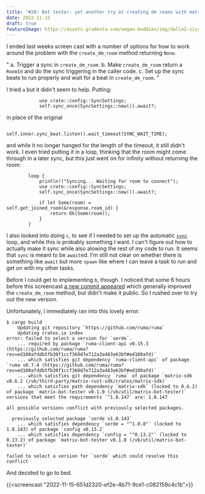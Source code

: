 ```yaml
---
title: "#28: Bot tester: yet another try at creating dm rooms with matrix-bot-sdk"
date: 2022-11-15
draft: true
featureImage: https://assets.gradesta.com/vegan-buddies/img/dalle2-sisyphus.png
---
```


I ended last weeks screen cast with a number of options for how to work around the problem with the `create_dm_room` method returning `None`.

"
a. Trigger a sync in `create_dm_room`.
b. Make `create_dm_room` return a `RoomId` and do the sync triggering in the caller code.
c. Set up the sync beats to run properly and wait for a beat in `create_dm_room`.
"

I tried `a` but it didn't seem to help. Putting:

```
            use crate::config::SyncSettings;
            self.sync_once(SyncSettings::new()).await?;
```

in place of the original

```
            self.inner.sync_beat.listen().wait_timeout(SYNC_WAIT_TIME);
```
 
and while it no longer hanged for the length of the timeout, it still didn't work. I even tried putting it in a loop, thinking that the room might come through in a later sync, but this just went on for infinity without returning the room:

```
        loop {
            println!("Syncing... Waiting for room to connect");
            use crate::config::SyncSettings;
            self.sync_once(SyncSettings::new()).await?;

            if let Some(room) = self.get_joined_room(&response.room_id) {
                return Ok(Some(room));
            }
        }

```

I also looked into doing `c`, to see if I needed to set up the automatic [`sync`](https://docs.rs/matrix-sdk/latest/matrix_sdk/struct.Client.html#method.sync) loop, and while this is probably something I want. I can't figure out how to actually make it sync while also alowing the rest of my code to run. It seems that `sync` is meant to be `await`ed. I'm still not clear on whether there is something like `await` but more `spawn` like where I can leave a task to run and get on with my other tasks.

Before I could get to implementing `b`, though. I noticed that some 6 hours before this screencast [a new commit appeared](https://github.com/matrix-org/matrix-rust-sdk/commit/be7c3239a82ea8530fc76eff3a3f4091301124fe) which generally improved the `create_dm_room` method, but didn't make it public. So I rushed over to try out the new version.

Unfortunately, I immediately ran into this lovely error:

```
$ cargo build
    Updating git repository `https://github.com/ruma/ruma`
    Updating crates.io index
error: failed to select a version for `serde`.
    ... required by package `ruma-client-api v0.15.3 (https://github.com/ruma/ruma?rev=ed100afddb5fb30f1ccf368d7e712a3a483e63bf#ed100afd)`
    ... which satisfies git dependency `ruma-client-api` of package `ruma v0.7.4 (https://github.com/ruma/ruma?rev=ed100afddb5fb30f1ccf368d7e712a3a483e63bf#ed100afd)`
    ... which satisfies git dependency `ruma` of package `matrix-sdk v0.6.2 (/vb/third-party/matrix-rust-sdk/crates/matrix-sdk)`
    ... which satisfies path dependency `matrix-sdk` (locked to 0.6.2) of package `matrix-bot-tester v0.1.0 (/vb/util/matrix-bot-tester)`
versions that meet the requirements `^1.0.147` are: 1.0.147

all possible versions conflict with previously selected packages.

  previously selected package `serde v1.0.143`
    ... which satisfies dependency `serde = "^1.0.8"` (locked to 1.0.143) of package `config v0.13.2`
    ... which satisfies dependency `config = "^0.13.2"` (locked to 0.13.2) of package `matrix-bot-tester v0.1.0 (/vb/util/matrix-bot-tester)`

failed to select a version for `serde` which could resolve this conflict
```

And decided to go to bed.

{{<screencast "2022-11-15-651d2320-ef2e-4b71-9ce1-c082159c4c1b">}}

